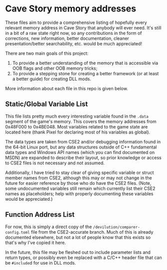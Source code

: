 # Cave Story memory addresses

These files aim to provide a comprehensive listing of hopefully every relevant
memory address in Cave Story that anybody will ever need.
It's still in a bit of a raw state right now, so any contributions in the form
of corrections, new information, better documentation, cleaner
presentation/better searchability, etc. would be much appreciated!

There are two main goals of this project:
1. To provide a better understanding of the memory that is accessible via OOB
   flags and other OOB memory tricks;
2. To provide a stepping stone for creating a better framework (or at least a
   better guide) for creating DLL mods.

More information about each file in this repo is given below.

## Static/Global Variable List

This file lists pretty much every interesting variable found in the `.data`
segment of the game's memory. This covers the memory addresses from 0x48F000
to 0x4BE048. Most variables related to the game state are located here (thank
Pixel for declaring most of his variables as global).

The data types are taken from CSE2 and/or debugging information found in the
64-bit Linux port, but any data structures outside of C++ fundamental data
types and Windows API names (which you can find documented on MSDN) are
expanded to describe their layout, so prior knowledge or access to CSE2 files
is not necessary and not assumed.

Additionally, I have tried to stay clear of giving specific variable or struct
member names from CSE2, although this may or may not change in the future for
easier reference by those who do have the CSE2 files.
(Note, some undocumented variables still remain which currently list their CSE2
names as placeholders; help with properly documenting these variables would be
appreciated.)

## Function Address List

For now, this is simply a direct copy of the `/devilution/comparer-config.toml`
file from the CSE2-accurate branch.
Much of this is already documented elsewhere, but not a lot of people know that
this exists so that's why I've copied it here.

In the future, this file may be fleshed out to include parameter lists and
return types, or possibly even be replaced with a C/C++ header file that can
be `#include`d for use in DLL mods.
